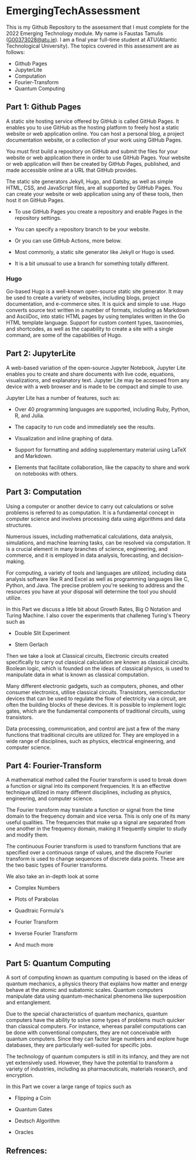 # EmergingTechAssessment

This is my Github Repository to the assessment that I must complete for the 2022 Emerging Technology module. My name is Faustas Tamulis (G00373028@atu.ie).
I am a final year full-time student at ATU(Atlantic Technological University).
The topics covered in this assessment are as follows:
*  Github Pages
*  JupyterLite
*  Computation
*  Fourier-Transform
*  Quantum Computing

## Part 1: Github Pages


A static site hosting service offered by GitHub is called GitHub Pages. It enables you to use GitHub as the hosting platform to freely host a static website or web application online. You can host a personal blog, a project documentation website, or a collection of your work using GitHub Pages.

You must first build a repository on GitHub and submit the files for your website or web application there in order to use GitHub Pages. Your website or web application will then be created by GitHub Pages, published, and made accessible online at a URL that GitHub provides.

The static site generators Jekyll, Hugo, and Gatsby, as well as simple HTML, CSS, and JavaScript files, are all supported by GitHub Pages. You can create your website or web application using any of these tools, then host it on GitHub Pages.

* To use GitHub Pages you create a repository and enable Pages in the repository settings.

* You can specify a repository branch to be your website.

* Or you can use GitHub Actions, more below.

* Most commonly, a static site generator like Jekyll or Hugo is used.

* It is a bit unusual to use a branch for something totally different.


### Hugo


Go-based Hugo is a well-known open-source static site generator. It may be used to create a variety of websites, including blogs, project documentation, and e-commerce sites. It is quick and simple to use. Hugo converts source text written in a number of formats, including as Markdown and AsciiDoc, into static HTML pages by using templates written in the Go HTML template language. Support for custom content types, taxonomies, and shortcodes, as well as the capability to create a site with a single command, are some of the capabilities of Hugo.


## Part 2: JupyterLite
A web-based variation of the open-source Jupyter Notebook, Jupyter Lite enables you to create and share documents with live code, equations, visualizations, and explanatory text. Jupyter Lite may be accessed from any device with a web browser and is made to be compact and simple to use.


Jupyter Lite has a number of features, such as:

* Over 40 programming languages are supported, including Ruby, Python, R, and Julia.

* The capacity to run code and immediately see the results.

* Visualization and inline graphing of data.

* Support for formatting and adding supplementary material using LaTeX and Markdown.

* Elements that facilitate collaboration, like the capacity to share and work on notebooks with others.

## Part 3: Computation
Using a computer or another device to carry out calculations or solve problems is referred to as computation. It is a fundamental concept in computer science and involves processing data using algorithms and data structures.

Numerous issues, including mathematical calculations, data analysis, simulations, and machine learning tasks, can be resolved via computation. It is a crucial element in many branches of science, engineering, and commerce, and it is employed in data analysis, forecasting, and decision-making.

For computing, a variety of tools and languages are utilized, including data analysis software like R and Excel as well as programming languages like C, Python, and Java. The precise problem you're seeking to address and the resources you have at your disposal will determine the tool you should utilize.

In this Part we discuss a little bit about Growth Rates, Big O Notation and Turing Machine. I also cover the experiments that challeneg Turing's Theory such as

* Double Slit Experiment

* Stern Gerlach

Then we take a look at Classical circuits,
Electronic circuits created specifically to carry out classical calculation are known as classical circuits. Boolean logic, which is founded on the ideas of classical physics, is used to manipulate data in what is known as classical computation.

Many different electronic gadgets, such as computers, phones, and other consumer electronics, utilise classical circuits. Transistors, semiconductor devices that can be used to regulate the flow of electricity via a circuit, are often the building blocks of these devices. It is possible to implement logic gates, which are the fundamental components of traditional circuits, using transistors.

Data processing, communication, and control are just a few of the many functions that traditional circuits are utilized for. They are employed in a wide range of disciplines, such as physics, electrical engineering, and computer science.


## Part 4: Fourier-Transform
A mathematical method called the Fourier transform is used to break down a function or signal into its component frequencies. It is an effective technique utilized in many different disciplines, including as physics, engineering, and computer science.

The Fourier transform may translate a function or signal from the time domain to the frequency domain and vice versa. This is only one of its many useful qualities. The frequencies that make up a signal are separated from one another in the frequency domain, making it frequently simpler to study and modify them.

The continuous Fourier transform is used to transform functions that are specified over a continuous range of values, and the discrete Fourier transform is used to change sequences of discrete data points. These are the two basic types of Fourier transforms.

We also take an in-depth look at some

* Complex Numbers

* Plots of Parabolas

* Quadtraic Formula's

* Fourier Transform

* Inverse Fourier Transform

* And much more

## Part 5: Quantum Computing
A sort of computing known as quantum computing is based on the ideas of quantum mechanics, a physics theory that explains how matter and energy behave at the atomic and subatomic scales. Quantum computers manipulate data using quantum-mechanical phenomena like superposition and entanglement.

Due to the special characteristics of quantum mechanics, quantum computers have the ability to solve some types of problems much quicker than classical computers. For instance, whereas parallel computations can be done with conventional computers, they are not conceivable with quantum computers. Since they can factor large numbers and explore huge databases, they are particularly well-suited for specific jobs.

The technology of quantum computers is still in its infancy, and they are not yet extensively used. However, they have the potential to transform a variety of industries, including as pharmaceuticals, materials research, and encryption.

In this Part we cover a large range of topics such as 

* Flipping a Coin

* Quantum Gates

* Deutsch Algorithm

* Oracles

## Refrences:
